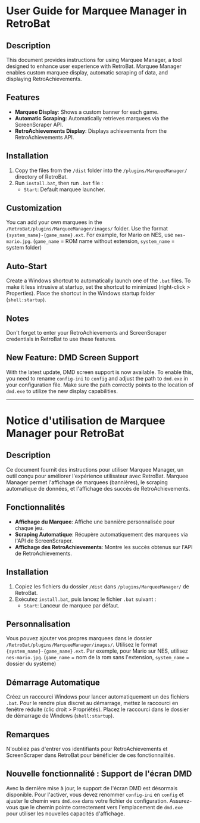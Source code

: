 # User Guide for Marquee Manager in RetroBat

## Description
This document provides instructions for using Marquee Manager, a tool designed to enhance user experience with RetroBat. Marquee Manager enables custom marquee display, automatic scraping of data, and displaying RetroAchievements.

## Features

- **Marquee Display**: Shows a custom banner for each game.
- **Automatic Scraping**: Automatically retrieves marquees via the ScreenScraper API.
- **RetroAchievements Display**: Displays achievements from the RetroAchievements API.

## Installation
1. Copy the files from the `/dist` folder into the `/plugins/MarqueeManager/` directory of RetroBat.
2. Run `install.bat`, then run `.bat` file :
    - `Start`: Default marquee launcher.

## Customization
You can add your own marquees in the `/RetroBat/plugins/MarqueeManager/images/` folder. Use the format `{system_name}-{game_name}.ext`. For example, for Mario on NES, use `nes-mario.jpg`. (`game_name` = ROM name without extension, `system_name` = system folder)

## Auto-Start
Create a Windows shortcut to automatically launch one of the `.bat` files. To make it less intrusive at startup, set the shortcut to minimized (right-click > Properties). Place the shortcut in the Windows startup folder (`shell:startup`).

## Notes
Don't forget to enter your RetroAchievements and ScreenScraper credentials in RetroBat to use these features.

## New Feature: DMD Screen Support

With the latest update, DMD screen support is now available. To enable this, you need to rename `config-ini` to `config` and adjust the path to `dmd.exe` in your configuration file. Make sure the path correctly points to the location of `dmd.exe` to utilize the new display capabilities.

---

# Notice d'utilisation de Marquee Manager pour RetroBat

## Description
Ce document fournit des instructions pour utiliser Marquee Manager, un outil conçu pour améliorer l'expérience utilisateur avec RetroBat. Marquee Manager permet l'affichage de marquees (bannières), le scraping automatique de données, et l'affichage des succès de RetroAchievements.

## Fonctionnalités

- **Affichage du Marquee**: Affiche une bannière personnalisée pour chaque jeu.
- **Scraping Automatique**: Récupère automatiquement des marquees via l'API de ScreenScraper.
- **Affichage des RetroAchievements**: Montre les succès obtenus sur l'API de RetroAchievements.

## Installation
1. Copiez les fichiers du dossier `/dist` dans `/plugins/MarqueeManager/` de RetroBat.
2. Exécutez `install.bat`, puis lancez le fichier `.bat` suivant :
    - `Start`: Lanceur de marquee par défaut.

## Personnalisation
Vous pouvez ajouter vos propres marquees dans le dossier `/RetroBat/plugins/MarqueeManager/images/`. Utilisez le format `{system_name}-{game_name}.ext`. Par exemple, pour Mario sur NES, utilisez `nes-mario.jpg`. (`game_name` = nom de la rom sans l'extension, `system_name` = dossier du système)

## Démarrage Automatique
Créez un raccourci Windows pour lancer automatiquement un des fichiers `.bat`. Pour le rendre plus discret au démarrage, mettez le raccourci en fenêtre réduite (clic droit > Propriétés). Placez le raccourci dans le dossier de démarrage de Windows (`shell:startup`).

## Remarques
N'oubliez pas d'entrer vos identifiants pour RetroAchievements et ScreenScraper dans RetroBat pour bénéficier de ces fonctionnalités.

## Nouvelle fonctionnalité : Support de l'écran DMD

Avec la dernière mise à jour, le support de l'écran DMD est désormais disponible. Pour l'activer, vous devez renommer `config-ini` en `config` et ajuster le chemin vers `dmd.exe` dans votre fichier de configuration. Assurez-vous que le chemin pointe correctement vers l'emplacement de `dmd.exe` pour utiliser les nouvelles capacités d'affichage.
